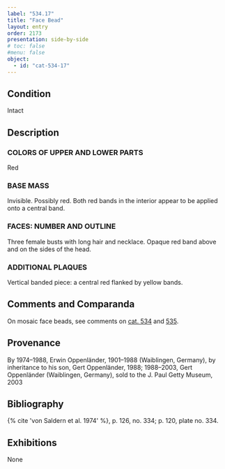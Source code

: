 ```yaml
---
label: "534.17"
title: "Face Bead"
layout: entry
order: 2173
presentation: side-by-side
# toc: false
#menu: false 
object:
  - id: "cat-534-17"
---
```


## Condition

Intact

## Description

### COLORS OF UPPER AND LOWER PARTS

Red

### BASE MASS

Invisible. Possibly red. Both red bands in the interior appear to be applied onto a central band. 

### FACES: NUMBER AND OUTLINE

Three female busts with long hair and necklace. Opaque red band above and on the sides of the head.

### ADDITIONAL PLAQUES 

Vertical banded piece: a central red flanked by yellow bands.

## Comments and Comparanda

On mosaic face beads, see comments on [cat. 534](/catalogue/cat-534) and [535](/catalogue/cat-535).

## Provenance

By 1974–1988, Erwin Oppenländer, 1901–1988 (Waiblingen, Germany), by inheritance to his son, Gert Oppenländer, 1988; 1988–2003, Gert Oppenländer (Waiblingen, Germany), sold to the J. Paul Getty Museum, 2003

## Bibliography

{% cite 'von Saldern et al. 1974' %}, p. 126, no. 334; p. 120, plate no. 334.

## Exhibitions

None